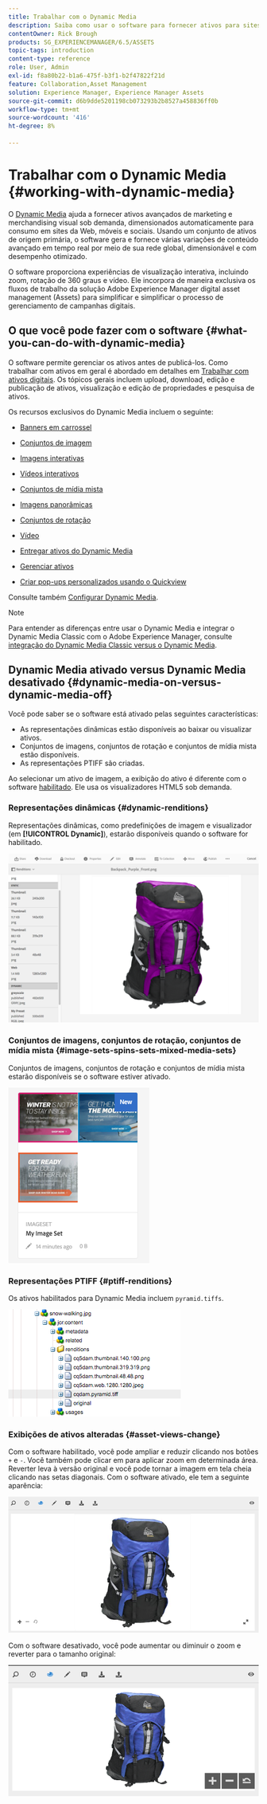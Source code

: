 ```yaml
---
title: Trabalhar com o Dynamic Media
description: Saiba como usar o software para fornecer ativos para sites da Web, móveis e sociais.
contentOwner: Rick Brough
products: SG_EXPERIENCEMANAGER/6.5/ASSETS
topic-tags: introduction
content-type: reference
role: User, Admin
exl-id: f8a80b22-b1a6-475f-b3f1-b2f47822f21d
feature: Collaboration,Asset Management
solution: Experience Manager, Experience Manager Assets
source-git-commit: d6b9dde5201198cb073293b2b8527a458836ff0b
workflow-type: tm+mt
source-wordcount: '416'
ht-degree: 8%

---
```


# Trabalhar com o Dynamic Media {#working-with-dynamic-media}

O [Dynamic Media](https://business.adobe.com/br/products/experience-manager/assets/dynamic-media.html) ajuda a fornecer ativos avançados de marketing e merchandising visual sob demanda, dimensionados automaticamente para consumo em sites da Web, móveis e sociais. Usando um conjunto de ativos de origem primária, o software gera e fornece várias variações de conteúdo avançado em tempo real por meio de sua rede global, dimensionável e com desempenho otimizado.

O software proporciona experiências de visualização interativa, incluindo zoom, rotação de 360 graus e vídeo. Ele incorpora de maneira exclusiva os fluxos de trabalho da solução Adobe Experience Manager digital asset management (Assets) para simplificar e simplificar o processo de gerenciamento de campanhas digitais.

<!-- >ARTICLE IS MISSING. GIVES 404 [!NOTE]
>
>A Community article is available on [Working with Adobe Experience Manager and Dynamic Media](https://helpx.adobe.com/experience-manager/using/aem_dynamic_media.html). -->

## O que você pode fazer com o software {#what-you-can-do-with-dynamic-media}

O software permite gerenciar os ativos antes de publicá-los. Como trabalhar com ativos em geral é abordado em detalhes em [Trabalhar com ativos digitais](manage-assets.md). Os tópicos gerais incluem upload, download, edição e publicação de ativos, visualização e edição de propriedades e pesquisa de ativos.

Os recursos exclusivos do Dynamic Media incluem o seguinte:

* [Banners em carrossel](carousel-banners.md)
* [Conjuntos de imagem](image-sets.md)
* [Imagens interativas](interactive-images.md)
* [Vídeos interativos](interactive-videos.md)
* [Conjuntos de mídia mista](mixed-media-sets.md)
* [Imagens panorâmicas](panoramic-images.md)

* [Conjuntos de rotação](spin-sets.md)
* [Vídeo](video.md)
* [Entregar ativos do Dynamic Media](delivering-dynamic-media-assets.md)
* [Gerenciar ativos](managing-assets.md)
* [Criar pop-ups personalizados usando o Quickview](custom-pop-ups.md)

Consulte também [Configurar Dynamic Media](administering-dynamic-media.md).

>[!NOTE]
>
>Para entender as diferenças entre usar o Dynamic Media e integrar o Dynamic Media Classic com o Adobe Experience Manager, consulte [integração do Dynamic Media Classic versus o Dynamic Media](/help/sites-administering/scene7.md#aem-scene-integration-versus-dynamic-media).

## Dynamic Media ativado versus Dynamic Media desativado {#dynamic-media-on-versus-dynamic-media-off}

Você pode saber se o software está ativado pelas seguintes características:

* As representações dinâmicas estão disponíveis ao baixar ou visualizar ativos.
* Conjuntos de imagens, conjuntos de rotação e conjuntos de mídia mista estão disponíveis.
* As representações PTIFF são criadas.

Ao selecionar um ativo de imagem, a exibição do ativo é diferente com o software [habilitado](config-dynamic.md#enabling-dynamic-media). Ele usa os visualizadores HTML5 sob demanda.

### Representações dinâmicas {#dynamic-renditions}

Representações dinâmicas, como predefinições de imagem e visualizador (em **[!UICONTROL Dynamic]**), estarão disponíveis quando o software for habilitado.

![chlimage_1-358](assets/chlimage_1-358.png)

### Conjuntos de imagens, conjuntos de rotação, conjuntos de mídia mista {#image-sets-spins-sets-mixed-media-sets}

Conjuntos de imagens, conjuntos de rotação e conjuntos de mídia mista estarão disponíveis se o software estiver ativado.

![chlimage_1-359](assets/chlimage_1-359.png)

### Representações PTIFF {#ptiff-renditions}

Os ativos habilitados para Dynamic Media incluem `pyramid.tiffs`.

![chlimage_1-360](assets/chlimage_1-360.png)

### Exibições de ativos alteradas {#asset-views-change}

Com o software habilitado, você pode ampliar e reduzir clicando nos botões `+` e `-`. Você também pode clicar em para aplicar zoom em determinada área. Reverter leva à versão original e você pode tornar a imagem em tela cheia clicando nas setas diagonais. Com o software ativado, ele tem a seguinte aparência:

![chlimage_1-361](assets/chlimage_1-361.png)

Com o software desativado, você pode aumentar ou diminuir o zoom e reverter para o tamanho original:

![chlimage_1-362](assets/chlimage_1-362.png)
